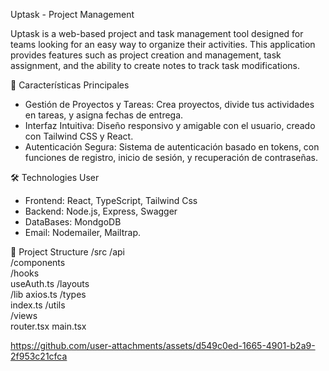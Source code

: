 Uptask - Project Management

Uptask is a web-based project and task management tool designed for teams looking for an easy way to organize their activities. This application provides features such as project creation and management, task assignment, and the ability to create notes to track task modifications.

🚀 Características Principales
- Gestión de Proyectos y Tareas: Crea proyectos, divide tus actividades en tareas, y asigna fechas de entrega.
- Interfaz Intuitiva: Diseño responsivo y amigable con el usuario, creado con Tailwind CSS y React.
- Autenticación Segura: Sistema de autenticación basado en tokens, con funciones de registro, inicio de sesión, y recuperación de contraseñas.

🛠️ Technologies User
- Frontend: React, TypeScript, Tailwind Css
- Backend: Node.js, Express, Swagger
- DataBases: MondgoDB
- Email: Nodemailer, Mailtrap.

 📂 Project Structure
 /src
  /api                
  /components        
  /hooks          
    useAuth.ts
  /layouts            
  /lib 
    axios.ts
  /types    
    index.ts
  /utils              
  /views              
  router.tsx
  main.tsx
 
https://github.com/user-attachments/assets/d549c0ed-1665-4901-b2a9-2f953c21cfca


